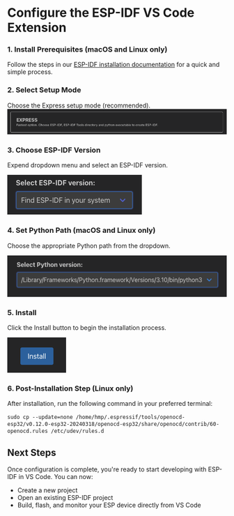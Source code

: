 # Configure the ESP-IDF VS Code Extension

### 1. Install Prerequisites (macOS and Linux only)
Follow the steps in our [ESP-IDF installation documentation](https://docs.espressif.com/projects/esp-idf/en/latest/esp32/get-started/linux-macos-setup.html#step-1-install-prerequisites) for a quick and simple process.

### 2. Select Setup Mode
Choose the Express setup mode (recommended).
![Express Setup Mode selection](../media/walkthrough/express-setup.png)

### 3. Choose ESP-IDF Version
Expend dropdown menu and select an ESP-IDF version.

![ESP-IDF Version selection](../media/walkthrough/idf-version.png)

### 4. Set Python Path (macOS and Linux only)
Choose the appropriate Python path from the dropdown.

![Python Path selection](../media/walkthrough/python-selection.png)

### 5. Install
Click the Install button to begin the installation process.

![Start Installation](../media/walkthrough/install-btn.png)

### 6. Post-Installation Step (Linux only)
After installation, run the following command in your preferred terminal:
```
sudo cp --update=none /home/hmp/.espressif/tools/openocd-esp32/v0.12.0-esp32-20240318/openocd-esp32/share/openocd/contrib/60-openocd.rules /etc/udev/rules.d
```

## Next Steps

Once configuration is complete, you're ready to start developing with ESP-IDF in VS Code. You can now:
- Create a new project
- Open an existing ESP-IDF project
- Build, flash, and monitor your ESP device directly from VS Code